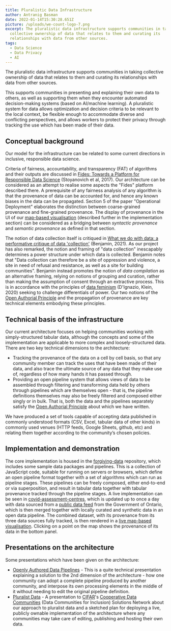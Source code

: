 ```yaml
---
title: Pluralistic Data Infrastructure
author: Antranig Basman
date: 2022-01-14T15:30:28.651Z
picture: /uploads/we-count-logo-7.png
excerpt: The pluralistic data infrastructure supports communities in taking
  collective ownership of data that relates to them and curating its
  relationships with data from other sources.
tags:
  - Data Science
  - Data Privacy
  - AI
---
```

The pluralistic data infrastructure supports communities in taking collective ownership of data that relates to them and curating its relationships with data from other sources.

This supports communities in presenting and explaining their own data to others, as well as supporting them when they encounter automated decision-making systems (based on AI/machine learning). A pluralistic system for data allows optimization and decision criteria to be relevant to the local context, be flexible enough to accommodate diverse and conflicting perspectives, and allows workers to protect their privacy through tracking the use which has been made of their data.

## Conceptual background

Our model for the infrastructure can be related to some current directions in inclusive, responsible data science.

Criteria of fairness, accountability, and transparency (FAT) of algorithms and their outputs are discussed in [Fides: Towards a Platform for Responsible Data Science](https://dl.acm.org/doi/pdf/10.1145/3085504.3085530>) (Stoyanovich et al, 2017). Our architecture can be considered as an attempt to realise some aspects the "Fides" platform described there. A prerequisite of any fairness analysis of any algorithm is that the provenance of data can be accounted for, and hence any known biases in the data can be propagated. Section 5 of the paper "Operational Deployment" elaborates the distinction between coarse-grained provenance and fine-grained provenance. The display of provenance in the UI of our [map-based visualisation](https://wecount.inclusivedesign.ca/map/) (described further in the implementation section) can be considered as a bridging between *syntactic provenance* and *semantic provenance* as defined in that section.

The notion of data collection itself is critiqued in [What we do with data: a performative critique of data 'collection'](https://policyreview.info/articles/analysis/what-we-do-data-performative-critique-data-collection) (Benjamin, 2021). As our project has also remarked, the notion and framing of "data collection" inescapably determines a power structure under which data is collected. Benjamin notes that "Data collection can therefore be a site of oppression and violence, a site in need of refusal and resistance, as well as a site for building communities". Benjamin instead promotes the notion of *data compilation* as an alternative framing, relying on notions of grouping and curation, rather than making the assumption of consent through an extractive process. This is in accordance with the principles of [data feminism](https://mitpress.mit.edu/books/data-feminism) (D'Ignazio, Klein, 2020) seeking to challenge differentials of power. Our two notions of the [Open Authorial Principle](https://github.com/amb26/papers/blob/master/onward-2016/onward-2016.pdf) and the propagation of provenance are key technical elements embodying these principles.

## Technical basis of the infrastructure

Our current architecture focuses on helping communities working with simply-structured tabular data, although the concepts and some of the implementation are applicable to more complex and loosely-structured data. There are two key technical dimensions to the architecture:

* Tracking the provenance of the data on a cell by cell basis, so that any community member can track the uses that have been made of their data, and also trace the ultimate source of any data that they make use of, regardless of how many hands it has passed through.
* Providing an open pipeline system that allows views of data to be assembled through filtering and transforming data held by others through pipelines which are themselves open - that is, the pipeline definitions themselves may also be freely filtered and composed either singly or in bulk. That is, both the data and the pipelines separately satisfy the [Open Authorial Principle](https://github.com/amb26/papers/blob/master/onward-2016/onward-2016.pdf) about which we have written.

We have produced a set of tools capable of accepting data published in commonly understood formats (CSV, Excel, tabular data of other kinds) in commonly used venues (HTTP feeds, Google Sheets, github, etc) and relating them together according to the community’s chosen policies.

## Implementation and demonstration

The core implementation is housed in the [forgiving-data](https://github.com/inclusive-design/forgiving-data) repository, which includes some sample data packages and pipelines. This is a collection of JavaScript code, suitable for running on servers or browsers, which define an open pipeline format together with a set of algorithms which can run as pipeline stages. These pipelines can be freely composed, either end-to-end or via superposition, and result in tabular data together with tabular provenance tracked through the pipeline stages. A live implementation can be seen in [covid-assessment-centres](https://github.com/inclusive-design/covid-assessment-centres), which is updated up to once a day with data sourced from a [public data feed](https://covid-19.ontario.ca/assessment-centre-locations) from the Government of Ontario, which is then merged together with locally curated and synthetic data in an open data pipeline. The combined dataset, with its provenance from its three data sources fully tracked, is then rendered in a [live map-based visualisation](https://wecount.inclusivedesign.ca/map/). Clicking on a point on the map shows the provenance of its data in the bottom panel.

## Presentations on the architecture

Some presentations which have been given on the architecture:

* [Openly Authored Data Pipelines](https://wiki.fluidproject.org/download/attachments/1707985/Openly%20authored%20data%20pipelines.pdf) [](https://wiki.fluidproject.org/download/attachments/1707985/Pluralist%20Data.pdf)- This is a quite technical presentation explaining a solution to the 2nd dimension of the architecture - how one community can adopt a complete pipeline produced by another community, and interpose its own processing elements in the middle of it without needing to edit the original pipeline definition.
* [Pluralist Data](https://wiki.fluidproject.org/download/attachments/1707985/Pluralist%20Data.pdf) - A presentation to [CIFAR](https://cifar.ca/)'s [Cooperative Data Communities](https://cifar.ca/ai/ai-society/cifar-solution-networks/data-communities-for-inclusion/) (Data Communities for Inclusion) Solutions Network about our approach to pluralist data and a sketched plan for deploying a live, publicly ownable implementation of the architecture where any communities may take care of editing, publishing and hosting their own data.